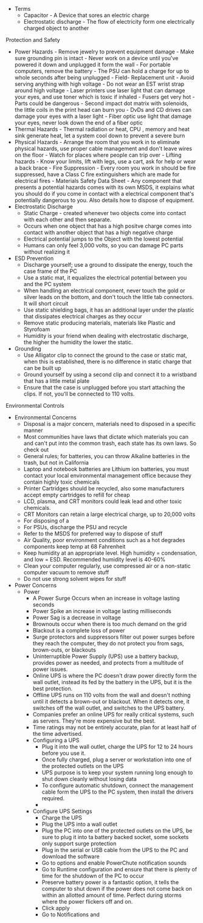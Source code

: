 
- Terms 
	- Capacitor - A Device that sores an electric charge
	- Electrostatic discharge - The flow of electricity form one electrically charged object to another

Protection and Safety 
- Power Hazards 
		- Remove jewelry to prevent equipment damage
		- Make sure grounding pin is intact
		- Never work on a device until you've powered it down and unplugged it form the wall
		- For portable computers, remove the battery
		- The PSU can hold a charge for up to whole seconds after being unplugged
		- Field- Replacement unit
		- Avoid serving anything with high voltage
		- Do not wear an EST wrist strap around high voltage
		- Laser printers use laser light that can damage your eyes, and use toner which is toxic if inhaled
		- Fusers get very hot 
		- Parts could be dangerous
		- Second impact dot matrix with solenoids, the little coils in the print head can burn you
		- DvDs and CD drives can damage your eyes with a laser light 
		- Fiber optic use light that damage your eyes, never look down the end of a fiber optic 
- Thermal Hazards
		- Thermal radiation or heat, CPU , memory and heat sink generate heat, let a system cool down to prevent a severe burn 
- Physical Hazards 
		- Arrange the room that you work in to eliminate physical hazards, use proper cable management and don't leave wires on the floor 
		- Watch for places where people can trip over 
		- Lifting hazards 
			- Know your limits, lift with legs, use a cart, ask for help or wear a back brace
		- Fire Suppression
			- Every room you work in should be fire suppressed, have a Class C fire extinguishers which are made for electrical fires
		- Materials Safety Data Sheet
			- Any component that presents a potential hazards comes with its own MSDS, it explains what you should do if you come in contact with a electrical component that's potentially dangerous to you. Also details how to dispose of equipment. 
- Electrostatic Discharge
	- Static Charge - created whenever two objects come into contact with each other and then separate. 
	- Occurs when one object that has a high positve charge comes into contact with another object that has a high negative charge
	- Electrical potential jumps to the Object with the lowest potential 
	- Humans can only feel 3,000 volts, so you can damage PC parts without realizing it 
- ESD Prevention
	- Discharge yourself; use a ground to dissipate the energy, touch the case frame of the PC 
	- Use a static mat, it equalizes the electrical potential between you and the PC system
	- When handling an electrical component, never touch the gold or silver leads on the bottom, and don't touch the little tab connectors. It will short circuit 
	- Use static shielding bags, it has an additional layer under the plastic that dissipates electrical charges as they occur 
	- Remove static producing materials, materials like Plastic and Styrofoam 
	- Humidity is your friend when dealing with electrostatic discharge, the higher the humidity the lower the static. 
- Grounding 
	- Use Alligator clip to connect the ground to the case or static mat, when this is established, there is no difference in static charge that can be built up
	- Ground yourself by using a second clip and connect it to a wristband that has a little metal plate
	- Ensure that the case is unplugged before you start attaching the clips. If not, you'll be connected to 110 volts. 

Environmental Controls
- Environmental Concerns 
	- Disposal is a major concern, materials need to disposed in a specific manner
	- Most communities have laws that dictate which materials you can and can't put into the common trash, each state has its own laws. So check out
	- General rules; for batteries, you can throw Alkaline batteries in the trash, but not in California
	- Laptop and notebook batteries are Lithium ion batteries, you must contact your local environmental management office because they contain highly toxic chemicals 
	- Printer Cartridges should be recycled, also some manufacturers accept empty cartridges to refill for cheap
	- LCD, plasma, and CRT monitors could leak lead and other toxic chemicals.
	- CRT Monitors can retain a large electrical charge, up to 20,000 volts
	- For disposing of a 
	- For PSUs, discharge the PSU and recycle
	- Refer to the MSDS for preferred way to dispose of stuff 
	- Air Quality, poor environment conditions such as a hot degrades components keep temp at 68 Fahrenheit 
	- Keep humidity at an appropriate level. High humidity = condensation, and low = ESD. Recommended humidity level is 40-60% 
	- Clean your computer regularly, use compressed air or a non-static computer vacuum to remove stuff
	- Do not use strong solvent wipes for stuff
- Power Concerns 
	- Power 
		- A Power Surge Occurs when an increase in voltage lasting seconds
		- Power Spike an increase in voltage lasting milliseconds 
		- Power Sag is a decrease in voltage
		- Brownouts occur when there is too much demand on the grid
		- Blackout is a complete loss of power 
		- Surge protectors and suppressors filter out power surges before they reach the computer, they do not protect you from sags, brown-outs, or blackouts
		- Uninterruptible Power Supply (UPS) use a battery backup, provides power as needed, and protects from a multitude of power issues. 
		- Online UPS is where the PC doesn't draw power directly form the wall outlet, instead its fed by the battery in the UPS, but it is the best protection.
		- Offline UPS runs on 110 volts from the wall and doesn't nothing until it detects a brown-out or blackout. When it detects one, it switches off the wall outlet, and switches to the UPS battery.
		- Companies prefer an online UPS for really critical systems, such as servers. They're more expensive but the best. 
		- Time ratings may not be entirely accurate, plan for at least half of the time advertised. 
		- Configuring a UPS 
			- Plug it into the wall outlet, charge the UPS for 12 to 24 hours before you use it.
			- Once fully charged, plug a server or workstation into one of the protected outlets on the UPS
			- UPS purpose is to keep your system running long enough to shut down cleanly without losing data
			- To configure automatic shutdown, connect the management cable form the UPS to the PC system, then install the drivers required. 
			- 
		- Configure UPS Settings 
			- Charge the UPS 
			- Plug the UPS into a wall outlet
			- Plug the PC into one of the protected outlets on the UPS, be sure to plug it into ta battery backed socket, some sockets only support surge protection
			- Plug in the serial or USB cable from the UPS to the PC and download the software
			- Go to options and enable PowerChute notification sounds 
			- Go to Runtime configuration and ensure that there is plenty of time for the shutdown of the PC to occur
			- Preserve battery power is a fantastic option, it tells the computer to shut down if the power does not come back on within an allotted amount of time. Perfect during storms where the power flickers off and on.
			- Click apply
			- Go to Notifications and 